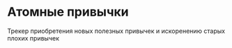 # Атомные привычки

Трекер приобретения новых полезных привычек и искоренению старых плохих привычек